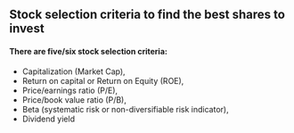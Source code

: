 ## Stock selection criteria to find the best shares to invest

#### There are five/six stock selection criteria: 

* Capitalization (Market Cap), 
* Return on capital or Return on Equity (ROE), 
* Price/earnings ratio (P/E), 
* Price/book value ratio (P/B), 
* Beta (systematic risk or non-diversifiable risk indicator), 
* Dividend yield 
